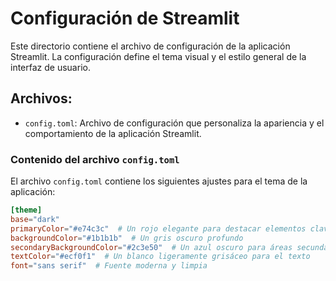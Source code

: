 # Configuración de Streamlit

Este directorio contiene el archivo de configuración de la aplicación Streamlit. La configuración define el tema visual y el estilo general de la interfaz de usuario.

## Archivos:

- `config.toml`: Archivo de configuración que personaliza la apariencia y el comportamiento de la aplicación Streamlit.

### Contenido del archivo `config.toml`

El archivo `config.toml` contiene los siguientes ajustes para el tema de la aplicación:

```toml
[theme]
base="dark"
primaryColor="#e74c3c"  # Un rojo elegante para destacar elementos clave
backgroundColor="#1b1b1b"  # Un gris oscuro profundo
secondaryBackgroundColor="#2c3e50"  # Un azul oscuro para áreas secundarias
textColor="#ecf0f1"  # Un blanco ligeramente grisáceo para el texto
font="sans serif"  # Fuente moderna y limpia